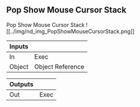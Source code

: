 ## Pop Show Mouse Cursor Stack
Pop Show Mouse Cursor Stack
![[../img/nd_img_PopShowMouseCursorStack.png]]

|Inputs||
|--|--|
| In | Exec |
| Object | Object Reference |

|Outputs||
|--|--|
| Out | Exec |
